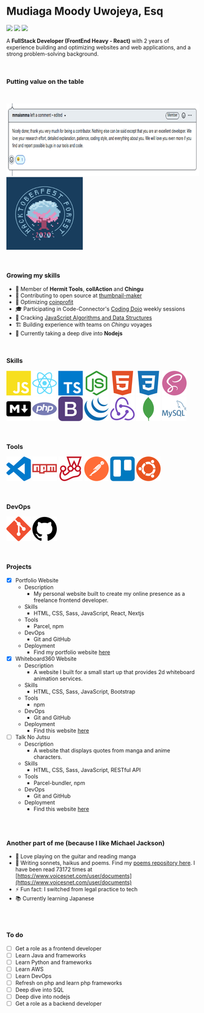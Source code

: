 # Mudiaga Moody Uwojeya, Esq
[![](https://img.shields.io/badge/Twitter-%40moodymudiaga-9cf?style=plastic&logo=twitter&labelColor=white&logoWidth=20)](https://twitter.com/MoodyMudiaga)
[![](https://img.shields.io/badge/LinkedIn-Mudiaga%20Moody%20Uwojeya-blue?style=plastic&logo=linkedin&labelColor=lightgrey&logoWidth=20)](https://www.linkedin.com/in/mudiaga-moody-uwojeya)
[![](https://img.shields.io/badge/Gmail-mudiagauwojeya@gmail.com-red?style=plastic&logo=gmail&labelColor=lightgrey&logoWidth=20)](mailto:mudiagauwojeya@gmail.com)

A **FullStack Developer (FrontEnd Heavy - React)** with 2 years of experience building and optimizing websites and web applications, and a strong problem-solving background.

<br>

### Putting value on the table

<br>

[<img src="./assets/screenshot-mma-comment.png" width="800px" height="190px">](./assets/hacktoberfest-2020-badge.png)
[<img src="./assets/hacktoberfest-2020-badge.png" width="200px" height="190px">](./assets/hacktoberfest-2020-badge.png)

<br>

### Growing my skills

- 🤝 Member of **Hermit Tools**, **collAction** and **Chingu**
- 👯 Contributing to open source at [thumbnail-maker](https://github.com/Hermit-Tools/Thumbnail-Maker)
- 🔧 Optimizing [coinprofit](https://coinprofit.app)
- 🎓 Participating in Code-Connector's [Coding Dojo](https://github.com/codeconnector/CodingDojo) weekly sessions
- 🧗 Cracking [JavaScript Algorithms and Data Structures](https://github.com/uwojeyamudiaga/javascript-algorithms-master)
- 🏗️ Building experience with teams on _Chingu_ voyages
- 🌱 Currently taking a deep dive into **Nodejs**

<br>

### Skills

![<img src="assets/SVG/javascript.svg" />](./assets/SVG/javascript.svg)
![<img src="assets/SVG/react.svg" />](./assets/SVG/react.svg)
![<img src="assets/SVG/typescript.svg" />](./assets/SVG/typescript.svg)
![<img src="assets/SVG/node-dot-js.svg" />](./assets/SVG/node-dot-js.svg)
![<img src="assets/SVG/html5.svg" />](./assets/SVG/html5.svg)
![<img src="assets/SVG/css3.svg" />](./assets/SVG/css3.svg)
![<img src="assets/SVG/sass.svg" />](./assets/SVG/sass.svg)
![<img src="assets/SVG/markdown.svg" />](./assets/SVG/markdown.svg)
![<img src="assets/SVG/php.svg" />](./assets/SVG/php.svg)
![<img src="assets/SVG/bootstrap.svg" />](./assets/SVG/bootstrap.svg)
![<img src="assets/SVG/jquery.svg" />](./assets/SVG/jquery.svg)
![<img src="assets/SVG/redux.svg" />](./assets/SVG/redux.svg)
![<img src="assets/SVG/mongodb.svg" />](./assets/SVG/mongodb.svg)
![<img src="assets/SVG/mysql.svg" />](./assets/SVG/mysql.svg)

<br>

### Tools

![<img src="assets/SVG/visualstudiocode.svg" />](./assets/SVG/visualstudiocode.svg)
![<img src="assets/SVG/npm.svg" />](./assets/SVG/npm.svg)
![<img src="assets/SVG/jest.svg" />](./assets/SVG/jest.svg)
![<img src="assets/SVG/postman.svg" />](./assets/SVG/postman.svg)
![<img src="assets/SVG/trello.svg" />](./assets/SVG/trello.svg)
![<img src="assets/SVG/ubuntu.svg" />](./assets/SVG/ubuntu.svg)

<br>

### DevOps

![<img src="assets/SVG/git.svg" />](./assets/SVG/git.svg)
![<img src="assets/SVG/github.svg" />](./assets/SVG/github.svg)

<br>

### Projects
- [x] Portfolio Website
    + Description
        * My personal website built to create my online presence as a freelance frontend developer.
    + Skills
        * HTML, CSS, Sass, JavaScript, React, Nextjs
    + Tools
        * Parcel, npm
    + DevOps
        * Git and GitHub
    + Deployment
        * Find my portfolio website [here](https://eager-bartik-e30f1f.netlify.app/)
- [x] Whiteboard360 Website
    + Description
        * A website I built for a small start up that provides 2d whiteboard animation services.
    + Skills
        * HTML, CSS, Sass, JavaScript, Bootstrap
    + Tools
        * npm
    + DevOps
        * Git and GitHub
    + Deployment
        * Find this website [here](https://uwojeyamudiaga.github.io/Whiteboard360/)
- [ ] Talk No Jutsu
    + Description
        * A website that displays quotes from manga and anime characters.
    + Skills
        * HTML, CSS, Sass, JavaScript, RESTful API
    + Tools
        * Parcel-bundler, npm
    + DevOps
        * Git and GitHub
    + Deployment
        * Find this website [here](https://uwojeyamudiaga.github.io/Manga/)

<br>
<br>

### Another part of me (because I like Michael Jackson)

- 🎸 Love playing on the guitar and reading manga
- 📝 Writing sonnets, haikus and poems. Find my [poems repository here](https://github.com/uwojeyamudiaga/poesy). I have been read 73172 times at [https://www.voicesnet.com/user/documents](https://www.voicesnet.com/user/documents)
- ⚡ Fun fact: I switched from legal practice to tech
- 📚 Currently learning Japanese

<br>
<br>

### To do

- [ ] Get a role as a frontend developer
- [ ] Learn Java and frameworks
- [ ] Learn Python and frameworks
- [ ] Learn AWS
- [ ] Learn DevOps
- [ ] Refresh on php and learn php frameworks
- [ ] Deep dive into SQL
- [ ] Deep dive into nodejs
- [ ] Get a role as a backend developer

<!--
**moody2times/moody2times** is a ✨ _special_ ✨ repository because its `README.md` (this file) appears on your GitHub profile.
-->
